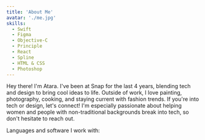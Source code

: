 ```yaml
---
title: 'About Me'
avatar: './me.jpg'
skills:
  - Swift
  - Figma
  - Objective-C
  - Principle
  - React
  - Spline
  - HTML & CSS
  - Photoshop
---
```


Hey there! I'm Atara. I've been at Snap for the last 4 years, blending tech and design to bring cool ideas to life. Outside of work, I love painting, photography, cooking, and staying current with fashion trends. If you're into tech or design, let's connect! I'm especially passionate about helping women and people with non-traditional backgrounds break into tech, so don't hesitate to reach out.

Languages and software I work with:
